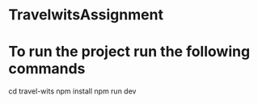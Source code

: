 # TravelwitsAssignment

# To run the project run the following commands 

cd travel-wits
npm install
npm run dev